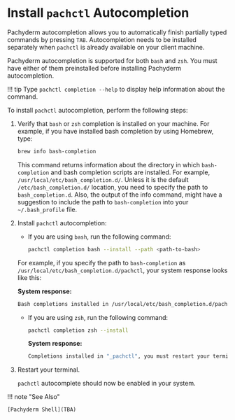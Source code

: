 # Install `pachctl` Autocompletion

Pachyderm autocompletion allows you to automatically finish
partially typed commands by pressing `TAB`. Autocompletion needs
to be installed separately when `pachctl` is already
available on your client machine.

Pachyderm autocompletion is supported for both `bash` and `zsh`.
You must have either of them preinstalled
before installing Pachyderm autocompletion.

!!! tip
    Type `pachctl completion --help` to display help information about
    the command.

To install `pachctl` autocompletion, perform the following steps:

1. Verify that `bash` or `zsh` completion is installed on your machine.
   For example, if you have installed bash completion by using Homebrew,
   type:

   ```bash
   brew info bash-completion
   ```

   This command returns information about the directory in which
   `bash-completion` and bash completion scripts are installed.
   For example,  `/usr/local/etc/bash_completion.d/`. Unless it is
   the default `/etc/bash_completion.d/` location, you need to specify
   the path to `bash_completion.d`. Also, the output of the info
   command, might have a suggestion to include the path to
   `bash-completion` into your `~/.bash_profile` file.

1. Install `pachctl` autocompletion:

   * If you are using `bash`, run the following command:

     ```bash
     pachctl completion bash --install --path <path-to-bash>
     ```

   For example, if you specify the path to `bash-completion` as
   `/usr/local/etc/bash_completion.d/pachctl`, your system response
   looks like this:

   **System response:**

   ```bash
   Bash completions installed in /usr/local/etc/bash_completion.d/pachctl, you must restart bash to enable completions.
   ```

   * If you are using `zsh`, run the following command:

     ```sh
     pachctl completion zsh --install
     ```

     **System response:**

     ```sh
     Completions installed in "_pachctl", you must restart your terminal to enable them.
     ```

1. Restart your terminal.

   `pachctl` autocomplete should now be enabled in your system.

!!! note "See Also"

    [Pachyderm Shell](TBA)
